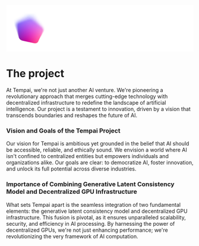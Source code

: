 ![Bannière](../assets/logo.png)

# The project

At Tempai, we're not just another AI venture. We're pioneering a revolutionary approach that merges cutting-edge technology with decentralized infrastructure to redefine the landscape of artificial intelligence. Our project is a testament to innovation, driven by a vision that transcends boundaries and reshapes the future of AI.

### Vision and Goals of the Tempai Project

Our vision for Tempai is ambitious yet grounded in the belief that AI should be accessible, reliable, and ethically sound. We envision a world where AI isn't confined to centralized entities but empowers individuals and organizations alike. Our goals are clear: to democratize AI, foster innovation, and unlock its full potential across diverse industries.

### Importance of Combining Generative Latent Consistency Model and Decentralized GPU Infrastructure

What sets Tempai apart is the seamless integration of two fundamental elements: the generative latent consistency model and decentralized GPU infrastructure. This fusion is pivotal, as it ensures unparalleled scalability, security, and efficiency in AI processing. By harnessing the power of decentralized GPUs, we're not just enhancing performance; we're revolutionizing the very framework of AI computation.

